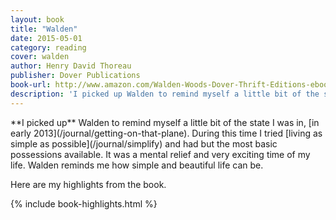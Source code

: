```yaml
---
layout: book
title: "Walden"
date: 2015-05-01
category: reading
cover: walden
author: Henry David Thoreau
publisher: Dover Publications
book-url: http://www.amazon.com/Walden-Woods-Dover-Thrift-Editions-ebook/dp/B008TVLYAW/ref=tmm_kin_title_0?_encoding=UTF8&sr=&qid=
description: 'I picked up Walden to remind myself a little bit of the state I was in, in early 2013. During this time I tried living as simple as possible and had but the most basic possessions available. It was a mental relief and very exciting time of my life. Walden reminds me how simple and beautiful life can be.'
---
```


<p class="intro" markdown="1">**I picked up** Walden to remind myself a little bit of the state I was in, [in early 2013](/journal/getting-on-that-plane). During this time I tried [living as simple as possible](/journal/simplify) and had but the most basic possessions available. It was a mental relief and very exciting time of my life. Walden reminds me how simple and beautiful life can be.</p>

Here are my highlights from the book.

{% include book-highlights.html %}
